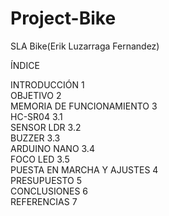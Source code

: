 # Project-Bike
SLA Bike(Erik Luzarraga Fernandez)<br/>



ÍNDICE<br/>                                                                                  


INTRODUCCIÓN	1<br/>
OBJETIVO	2<br/>
MEMORIA DE FUNCIONAMIENTO	3<br/>
HC-SR04	3.1<br/>
SENSOR LDR	3.2<br/>
BUZZER	3.3<br/>
ARDUINO NANO	3.4<br/>
FOCO LED	3.5<br/>
PUESTA EN MARCHA Y AJUSTES	4<br/>
PRESUPUESTO	5<br/>
CONCLUSIONES	6<br/>
REFERENCIAS	7<br/>
                                                                                                                      

